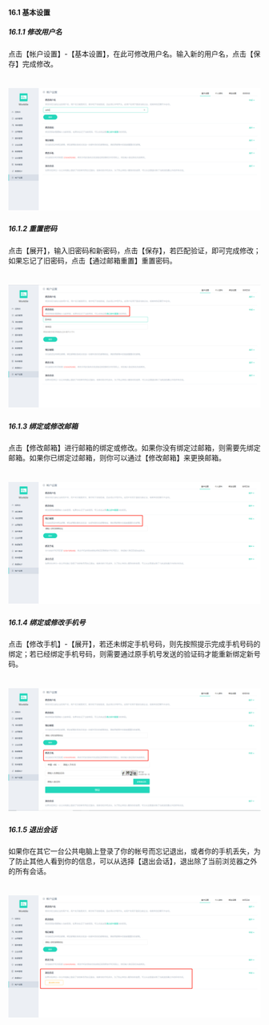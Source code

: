 #### 16.1 基本设置

##### 16.1.1 修改用户名

点击【帐户设置】-【基本设置】，在此可修改用户名。输入新的用户名，点击【保存】完成修改。

# ![](/assets/16.1基本设置.png)

##### 16.1.2 重置密码

点击【展开】，输入旧密码和新密码，点击【保存】，若匹配验证，即可完成修改；如果忘记了旧密码，点击【通过邮箱重置】重置密码。

# ![](/assets/16.2重置密码.png)

##### 16.1.3 绑定或修改邮箱

点击【修改邮箱】进行邮箱的绑定或修改。如果你没有绑定过邮箱，则需要先绑定邮箱。如果你已绑定过邮箱，则你可以通过【修改邮箱】来更换邮箱。

# ![](/assets/16.3绑定邮箱.png)

##### 16.1.4 绑定或修改手机号

点击【修改手机】-【展开】，若还未绑定手机号码，则先按照提示完成手机号码的绑定；若已经绑定手机号码，则需要通过原手机号发送的验证码才能重新绑定新号码。

# ![](/assets/16.4修改手机号.png)

##### 16.1.5 退出会话

如果你在其它一台公共电脑上登录了你的帐号而忘记退出，或者你的手机丢失，为了防止其他人看到你的信息，可以从选择【退出会话】，退出除了当前浏览器之外的所有会话。

# ![](/assets/16.1.5退出会话.png)

